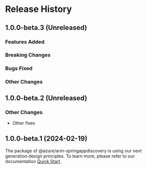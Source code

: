 # Release History

## 1.0.0-beta.3 (Unreleased)

### Features Added

### Breaking Changes

### Bugs Fixed

### Other Changes

## 1.0.0-beta.2 (Unreleased)

### Other Changes

  - Other fixes

## 1.0.0-beta.1 (2024-02-19)

The package of @azure/arm-springappdiscovery is using our next generation design principles. To learn more, please refer to our documentation [Quick Start](https://aka.ms/azsdk/js/mgmt/quickstart).
